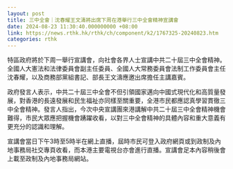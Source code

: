 ```yaml
---
layout: post
title: 三中全會｜沈春耀王文濤將出席下周在港舉行三中全會精神宣講會
date: 2024-08-23 11:30:40.000000000 +08:00
link: https://news.rthk.hk/rthk/ch/component/k2/1767325-20240823.htm
categories: rthk
---
```


特區政府將於下周一舉行宣講會，向社會各界人士宣講中共二十屆三中全會精神。全國人大憲法和法律委員會副主任委員、全國人大常務委員會法制工作委員會主任沈春耀，以及商務部黨組書記、部長王文濤應邀出席擔任主講嘉賓。

政府發言人表示，中共二十屆三中全會不但引領國家邁向中國式現代化和高質量發展，對香港的長遠發展和民生福祉亦同樣至關重要，全港市民都應認真學習貫徹三中全會精神。發言人指出，今次中央宣講團來港講解中共二十屆三中全會精神機會難得，市民大眾應把握機會踴躍收看，以對三中全會精神的具體內容和重大意義有更充分的認識和理解。 

宣講會當日下午3時至5時半在網上直播，屆時市民可登入政府網頁或到政制及內地事務局社交專頁收看，而本港主要電視台亦會進行直播。宣講會足本內容稍後會上載至政制及內地事務局網站。
